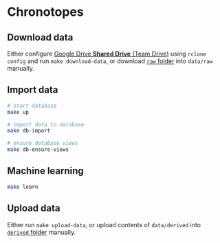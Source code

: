 # Chronotopes

## Download data
Either configure [Google Drive **Shared Drive** (Team Drive)](https://rclone.org/drive/) using `rclone config` and run `make download-data`, or download [`raw` folder](https://drive.google.com/drive/folders/1ly6ypgG6LG3fiLFmBDLnCrJNb_XK40ay) into `data/raw` manually.

## Import data
```bash
# start database
make up

# import data to database
make db-import

# ensure database views
make db-ensure-views
```

## Machine learning
```bash
make learn
```

## Upload data
Either run `make upload-data`, or upload contents of `data/derived`  into [`derived` folder](https://drive.google.com/drive/folders/1veKmByAmkgi-ZcmspxQD3CTmuLUUYCaC) manually.

